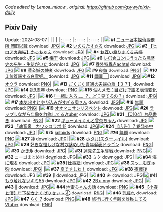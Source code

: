 *Code edited by Lemon_miaow , original: https://github.com/gxywy/pixiv-daily*
## Pixiv Daily 
Update: 2024-08-07
|      |      |      |
| :----: | :----: | :----: |
|![](https://pximg.lemonmiaow.xyz/c/240x480/img-master/img/2024/08/05/00/00/34/121189040_p0_master1200.jpg) **#1** [ニュー坂本探偵事務所 岡田以蔵](https://www.pixiv.net/artworks/121189040) download: [JPG](https://pximg.lemonmiaow.xyz/img-original/img/2024/08/05/00/00/34/121189040_p0.jpg)|![](https://pximg.lemonmiaow.xyz/c/240x480/img-master/img/2024/08/05/00/00/44/121189082_p0_master1200.jpg) **#2** [いのちたすかる](https://www.pixiv.net/artworks/121189082) download: [JPG](https://pximg.lemonmiaow.xyz/img-original/img/2024/08/05/00/00/44/121189082_p0.jpg)|![](https://pximg.lemonmiaow.xyz/c/240x480/img-master/img/2024/08/05/14/30/47/121202864_p0_master1200.jpg) **#3** [【ヒロアカ完結】かっちゃん](https://www.pixiv.net/artworks/121202864) download: [JPG](https://pximg.lemonmiaow.xyz/img-original/img/2024/08/05/14/30/47/121202864_p0.jpg)|
|![](https://pximg.lemonmiaow.xyz/c/240x480/img-master/img/2024/08/05/00/01/15/121189166_p0_master1200.jpg) **#4** [お互い煽りまくる夫婦](https://www.pixiv.net/artworks/121189166) download: [JPG](https://pximg.lemonmiaow.xyz/img-original/img/2024/08/05/00/01/15/121189166_p0.jpg)|![](https://pximg.lemonmiaow.xyz/c/240x480/img-master/img/2024/08/06/07/30/03/121226026_p0_master1200.jpg) **#5** [梅干](https://www.pixiv.net/artworks/121226026) download: [JPG](https://pximg.lemonmiaow.xyz/img-original/img/2024/08/06/07/30/03/121226026_p0.jpg)|![](https://pximg.lemonmiaow.xyz/c/240x480/img-master/img/2024/08/05/20/26/43/121210938_p0_master1200.jpg) **#6** [レ〇合コンに行ったら黒歴史の先生・生徒がいた](https://www.pixiv.net/artworks/121210938) download: [JPG](https://pximg.lemonmiaow.xyz/img-original/img/2024/08/05/20/26/43/121210938_p0.jpg)|
|![](https://pximg.lemonmiaow.xyz/c/240x480/img-master/img/2024/08/05/00/00/23/121188994_p0_master1200.jpg) **#7** [番外特異点achte!](https://www.pixiv.net/artworks/121188994) download: [JPG](https://pximg.lemonmiaow.xyz/img-original/img/2024/08/05/00/00/23/121188994_p0.jpg)|![](https://pximg.lemonmiaow.xyz/c/240x480/img-master/img/2024/08/05/01/06/17/121191529_p0_master1200.jpg) **#8** [黄金城の使者](https://www.pixiv.net/artworks/121191529) download: [JPG](https://pximg.lemonmiaow.xyz/img-original/img/2024/08/05/01/06/17/121191529_p0.jpg)|![](https://pximg.lemonmiaow.xyz/c/240x480/img-master/img/2024/08/05/00/00/37/121189055_p0_master1200.jpg) **#9** [夜毎](https://www.pixiv.net/artworks/121189055) download: [PNG](https://pximg.lemonmiaow.xyz/img-original/img/2024/08/05/00/00/37/121189055_p0.png)|
|![](https://pximg.lemonmiaow.xyz/c/240x480/img-master/img/2024/08/05/16/12/42/121204494_p0_master1200.jpg) **#10** [１位復帰する白雪姫。](https://www.pixiv.net/artworks/121204494) download: [JPG](https://pximg.lemonmiaow.xyz/img-original/img/2024/08/05/16/12/42/121204494_p0.jpg)|![](https://pximg.lemonmiaow.xyz/c/240x480/img-master/img/2024/08/05/00/00/09/121188944_p0_master1200.jpg) **#11** [🟦🟥⬜](https://www.pixiv.net/artworks/121188944) download: [JPG](https://pximg.lemonmiaow.xyz/img-original/img/2024/08/05/00/00/09/121188944_p0.jpg)|![](https://pximg.lemonmiaow.xyz/c/240x480/img-master/img/2024/08/06/20/35/13/121240338_p0_master1200.jpg) **#12** [オクラ](https://www.pixiv.net/artworks/121240338) download: [PNG](https://pximg.lemonmiaow.xyz/img-original/img/2024/08/06/20/35/13/121240338_p0.png)|
|![](https://pximg.lemonmiaow.xyz/c/240x480/img-master/img/2024/08/06/17/00/07/121234900_p0_master1200.jpg) **#13** [ごくごく普通の夫婦の話【３７】](https://www.pixiv.net/artworks/121234900) download: [JPG](https://pximg.lemonmiaow.xyz/img-original/img/2024/08/06/17/00/07/121234900_p0.jpg)|![](https://pximg.lemonmiaow.xyz/c/240x480/img-master/img/2024/08/06/17/00/04/121234882_p0_master1200.jpg) **#14** [祝9周年](https://www.pixiv.net/artworks/121234882) download: [PNG](https://pximg.lemonmiaow.xyz/img-original/img/2024/08/06/17/00/04/121234882_p0.png)|![](https://pximg.lemonmiaow.xyz/c/240x480/img-master/img/2024/08/06/15/44/14/121224895_p0_master1200.jpg) **#15** [個人メモ：目だけで語る表情変化](https://www.pixiv.net/artworks/121224895) download: [JPG](https://pximg.lemonmiaow.xyz/img-original/img/2024/08/06/15/44/14/121224895_p0.jpg)|
|![](https://pximg.lemonmiaow.xyz/c/240x480/img-master/img/2024/08/05/17/14/53/121205696_p0_master1200.jpg) **#16** [｢一緒に入ろ……？…どこ見てるの？｣](https://www.pixiv.net/artworks/121205696) download: [JPG](https://pximg.lemonmiaow.xyz/img-original/img/2024/08/05/17/14/53/121205696_p0.jpg)|![](https://pximg.lemonmiaow.xyz/c/240x480/img-master/img/2024/08/06/00/05/46/121218846_p0_master1200.jpg) **#17** [本気出すとやり込みがすぎる奥さん](https://www.pixiv.net/artworks/121218846) download: [JPG](https://pximg.lemonmiaow.xyz/img-original/img/2024/08/06/00/05/46/121218846_p0.jpg)|![](https://pximg.lemonmiaow.xyz/c/240x480/img-master/img/2024/08/06/00/16/40/121219264_p0_master1200.jpg) **#18** [無題](https://www.pixiv.net/artworks/121219264) download: [PNG](https://pximg.lemonmiaow.xyz/img-original/img/2024/08/06/00/16/40/121219264_p0.png)|
|![](https://pximg.lemonmiaow.xyz/c/240x480/img-master/img/2024/08/05/23/03/13/121216443_p0_master1200.jpg) **#19** [オオタニサンリスペクト](https://www.pixiv.net/artworks/121216443) download: [JPG](https://pximg.lemonmiaow.xyz/img-original/img/2024/08/05/23/03/13/121216443_p0.jpg)|![](https://pximg.lemonmiaow.xyz/c/240x480/img-master/img/2024/08/05/21/03/52/121212179_p0_master1200.jpg) **#20** [ラップしながら年齢を詐称してるVtuber](https://www.pixiv.net/artworks/121212179) download: [JPG](https://pximg.lemonmiaow.xyz/img-original/img/2024/08/05/21/03/52/121212179_p0.jpg)|![](https://pximg.lemonmiaow.xyz/c/240x480/img-master/img/2024/08/06/00/00/39/121218460_p0_master1200.jpg) **#21** [【C104】お品書き](https://www.pixiv.net/artworks/121218460) download: [PNG](https://pximg.lemonmiaow.xyz/img-original/img/2024/08/06/00/00/39/121218460_p0.png)|
|![](https://pximg.lemonmiaow.xyz/c/240x480/img-master/img/2024/08/06/13/41/41/121231487_p0_master1200.jpg) **#22** [ギョーメイくんと雪奈ちゃん](https://www.pixiv.net/artworks/121231487) download: [JPG](https://pximg.lemonmiaow.xyz/img-original/img/2024/08/06/13/41/41/121231487_p0.jpg)|![](https://pximg.lemonmiaow.xyz/c/240x480/img-master/img/2024/08/06/12/00/11/121229823_p0_master1200.jpg) **#23** [「魂音泉」カワシロラボ 1F](https://www.pixiv.net/artworks/121229823) download: [JPG](https://pximg.lemonmiaow.xyz/img-original/img/2024/08/06/12/00/11/121229823_p0.jpg)|![](https://pximg.lemonmiaow.xyz/c/240x480/img-master/img/2024/08/05/15/37/44/121203825_p0_master1200.jpg) **#24** [【広告】７巻発売中](https://www.pixiv.net/artworks/121203825) download: [JPG](https://pximg.lemonmiaow.xyz/img-original/img/2024/08/05/15/37/44/121203825_p0.jpg)|
|![](https://pximg.lemonmiaow.xyz/c/240x480/img-master/img/2024/08/05/13/34/36/121202002_p0_master1200.jpg) **#25** [jailbirds](https://www.pixiv.net/artworks/121202002) download: [PNG](https://pximg.lemonmiaow.xyz/img-original/img/2024/08/05/13/34/36/121202002_p0.png)|![](https://pximg.lemonmiaow.xyz/c/240x480/img-master/img/2024/08/06/00/15/55/121219238_p0_master1200.jpg) **#26** [無題](https://www.pixiv.net/artworks/121219238) download: [PNG](https://pximg.lemonmiaow.xyz/img-original/img/2024/08/06/00/15/55/121219238_p0.png)|![](https://pximg.lemonmiaow.xyz/c/240x480/img-master/img/2024/08/05/00/08/42/121188990_p0_master1200.jpg) **#27** [神](https://www.pixiv.net/artworks/121188990) download: [JPG](https://pximg.lemonmiaow.xyz/img-original/img/2024/08/05/00/08/42/121188990_p0.jpg)|
|![](https://pximg.lemonmiaow.xyz/c/240x480/img-master/img/2024/08/05/00/45/28/121190891_p0_master1200.jpg) **#28** [ホタル(スターレイル)](https://www.pixiv.net/artworks/121190891) download: [JPG](https://pximg.lemonmiaow.xyz/img-original/img/2024/08/05/00/45/28/121190891_p0.jpg)|![](https://pximg.lemonmiaow.xyz/c/240x480/img-master/img/2024/08/05/12/52/04/121201331_p0_master1200.jpg) **#29** [好きな怪しげな村の謎めいた青年発表ドラゴン](https://www.pixiv.net/artworks/121201331) download: [PNG](https://pximg.lemonmiaow.xyz/img-original/img/2024/08/05/12/52/04/121201331_p0.png)|![](https://pximg.lemonmiaow.xyz/c/240x480/img-master/img/2024/08/05/00/03/54/121189376_p0_master1200.jpg) **#30** [かき氷](https://www.pixiv.net/artworks/121189376) download: [JPG](https://pximg.lemonmiaow.xyz/img-original/img/2024/08/05/00/03/54/121189376_p0.jpg)|
|![](https://pximg.lemonmiaow.xyz/c/240x480/img-master/img/2024/08/06/11/30/15/121229302_p0_master1200.jpg) **#31** [蓮見先生争奪戦](https://www.pixiv.net/artworks/121229302) download: [PNG](https://pximg.lemonmiaow.xyz/img-original/img/2024/08/06/11/30/15/121229302_p0.png)|![](https://pximg.lemonmiaow.xyz/c/240x480/img-master/img/2024/08/05/18/57/12/121208252_p0_master1200.jpg) **#32** [ニーゴまとめ㉝](https://www.pixiv.net/artworks/121208252) download: [JPG](https://pximg.lemonmiaow.xyz/img-original/img/2024/08/05/18/57/12/121208252_p0.jpg)|![](https://pximg.lemonmiaow.xyz/c/240x480/img-master/img/2024/08/05/17/19/14/121205786_p0_master1200.jpg) **#33** [ミク](https://www.pixiv.net/artworks/121205786) download: [JPG](https://pximg.lemonmiaow.xyz/img-original/img/2024/08/05/17/19/14/121205786_p0.jpg)|
|![](https://pximg.lemonmiaow.xyz/c/240x480/img-master/img/2024/08/05/19/24/10/121209058_p0_master1200.jpg) **#34** [海に現る](https://www.pixiv.net/artworks/121209058) download: [JPG](https://pximg.lemonmiaow.xyz/img-original/img/2024/08/05/19/24/10/121209058_p0.jpg)|![](https://pximg.lemonmiaow.xyz/c/240x480/img-master/img/2024/08/05/00/00/36/121189054_p0_master1200.jpg) **#35** [[仕事絵]](https://www.pixiv.net/artworks/121189054) download: [JPG](https://pximg.lemonmiaow.xyz/img-original/img/2024/08/05/00/00/36/121189054_p0.jpg)|![](https://pximg.lemonmiaow.xyz/c/240x480/img-master/img/2024/08/05/10/00/02/121198602_p0_master1200.jpg) **#36** [スッ…むぎゅ🐱](https://www.pixiv.net/artworks/121198602) download: [JPG](https://pximg.lemonmiaow.xyz/img-original/img/2024/08/05/10/00/02/121198602_p0.jpg)|
|![](https://pximg.lemonmiaow.xyz/c/240x480/img-master/img/2024/08/05/19/27/41/121209158_p0_master1200.jpg) **#37** [夏ですしね！](https://www.pixiv.net/artworks/121209158) download: [JPG](https://pximg.lemonmiaow.xyz/img-original/img/2024/08/05/19/27/41/121209158_p0.jpg)|![](https://pximg.lemonmiaow.xyz/c/240x480/img-master/img/2024/08/06/01/10/44/121220896_p0_master1200.jpg) **#38** [夜戦後](https://www.pixiv.net/artworks/121220896) download: [JPG](https://pximg.lemonmiaow.xyz/img-original/img/2024/08/06/01/10/44/121220896_p0.jpg)|![](https://pximg.lemonmiaow.xyz/c/240x480/img-master/img/2024/08/05/00/00/50/121189102_p0_master1200.jpg) **#39** [👅](https://www.pixiv.net/artworks/121189102) download: [JPG](https://pximg.lemonmiaow.xyz/img-original/img/2024/08/05/00/00/50/121189102_p0.jpg)|
|![](https://pximg.lemonmiaow.xyz/c/240x480/img-master/img/2024/08/06/02/27/17/121222428_p0_master1200.jpg) **#40** [☀](https://www.pixiv.net/artworks/121222428) download: [JPG](https://pximg.lemonmiaow.xyz/img-original/img/2024/08/06/02/27/17/121222428_p0.jpg)|![](https://pximg.lemonmiaow.xyz/c/240x480/img-master/img/2024/08/06/14/32/10/121232287_p0_master1200.jpg) **#41** [もう触れないキミ55](https://www.pixiv.net/artworks/121232287) download: [JPG](https://pximg.lemonmiaow.xyz/img-original/img/2024/08/06/14/32/10/121232287_p0.jpg)|![](https://pximg.lemonmiaow.xyz/c/240x480/img-master/img/2024/08/05/23/45/23/121217805_p0_master1200.jpg) **#42** [2B.u.nny](https://www.pixiv.net/artworks/121217805) download: [JPG](https://pximg.lemonmiaow.xyz/img-original/img/2024/08/05/23/45/23/121217805_p0.jpg)|
|![](https://pximg.lemonmiaow.xyz/c/240x480/img-master/img/2024/08/05/00/00/13/121188966_p0_master1200.jpg) **#43** [🍎](https://www.pixiv.net/artworks/121188966) download: [JPG](https://pximg.lemonmiaow.xyz/img-original/img/2024/08/05/00/00/13/121188966_p0.jpg)|![](https://pximg.lemonmiaow.xyz/c/240x480/img-master/img/2024/08/06/18/08/53/121236441_p0_master1200.jpg) **#44** [地雷ちゃんの話](https://www.pixiv.net/artworks/121236441) download: [PNG](https://pximg.lemonmiaow.xyz/img-original/img/2024/08/06/18/08/53/121236441_p0.png)|![](https://pximg.lemonmiaow.xyz/c/240x480/img-master/img/2024/08/06/20/27/24/121240115_p0_master1200.jpg) **#45** [【小春と湊】年下彼女よくばりセット④](https://www.pixiv.net/artworks/121240115) download: [PNG](https://pximg.lemonmiaow.xyz/img-original/img/2024/08/06/20/27/24/121240115_p0.png)|
|![](https://pximg.lemonmiaow.xyz/c/240x480/img-master/img/2024/08/05/13/20/55/121201789_p0_master1200.jpg) **#46** [乳揺れ](https://www.pixiv.net/artworks/121201789) download: [JPG](https://pximg.lemonmiaow.xyz/img-original/img/2024/08/05/13/20/55/121201789_p0.jpg)|![](https://pximg.lemonmiaow.xyz/c/240x480/img-master/img/2024/08/05/00/00/08/121188941_p0_master1200.jpg) **#47** [らく 7](https://www.pixiv.net/artworks/121188941) download: [PNG](https://pximg.lemonmiaow.xyz/img-original/img/2024/08/05/00/00/08/121188941_p0.png)|![](https://pximg.lemonmiaow.xyz/c/240x480/img-master/img/2024/08/06/21/04/09/121241334_p0_master1200.jpg) **#48** [旅行に行く年齢を詐称してるVtuber](https://www.pixiv.net/artworks/121241334) download: [PNG](https://pximg.lemonmiaow.xyz/img-original/img/2024/08/06/21/04/09/121241334_p0.png)|
